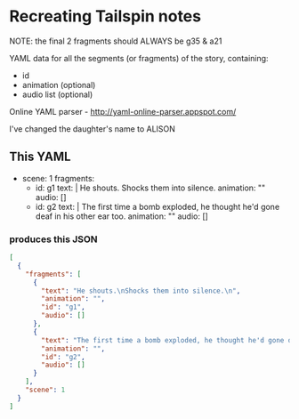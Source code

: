 # Recreating Tailspin notes

NOTE: the final 2 fragments should ALWAYS be g35 & a21

YAML data for all the segments (or fragments) of the story, containing:

- id
- animation (optional)
- audio list (optional)


Online YAML parser - http://yaml-online-parser.appspot.com/

I've changed the daughter's name to ALISON

## This YAML

- scene: 1
  fragments:
  - id: g1
    text: |
        He shouts.
        Shocks them into silence.
    animation: ""
    audio: []
  - id: g2
    text: |
        The first time a bomb exploded, he thought he'd gone deaf in his other ear too.
    animation: ""
    audio: []

### produces this JSON

```json
[
  {
    "fragments": [
      {
        "text": "He shouts.\nShocks them into silence.\n",
        "animation": "",
        "id": "g1",
        "audio": []
      },
      {
        "text": "The first time a bomb exploded, he thought he'd gone deaf in his other ear too.\n",
        "animation": "",
        "id": "g2",
        "audio": []
      }
    ],
    "scene": 1
  }
]
```
